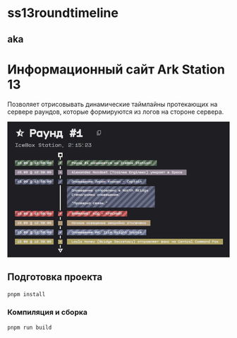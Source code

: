 # ss13roundtimeline
## aka
# Информационный сайт Ark Station 13 

Позволяет отрисовывать динамические таймлайны протекающих на сервере раундов, которые формируются из логов на стороне сервера.

![alt text](/src/assets/image.png)

## Подготовка проекта
```
pnpm install
```

### Компиляция и сборка
```
pnpm run build
```
